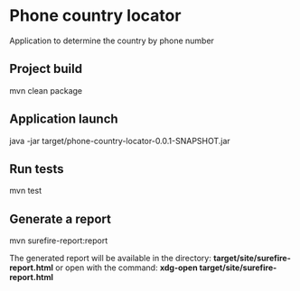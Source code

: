 # Phone country locator

Application to determine the country by phone number

## Project build

mvn clean package

## Application launch

java -jar target/phone-country-locator-0.0.1-SNAPSHOT.jar

## Run tests

mvn test

## Generate a report

mvn surefire-report:report

The generated report will be available in the directory: **target/site/surefire-report.html**
or open with the command: **xdg-open target/site/surefire-report.html**
